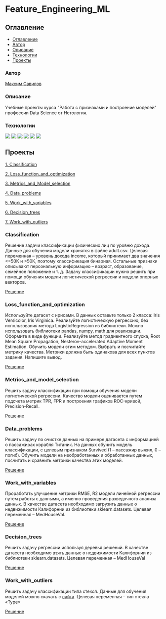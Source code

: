 # Feature_Engineering_ML

## Оглавление

- [Оглавление](#оглавление)
- [Автор](#авторы)
- [Описание](#описание)
- [Технологии](#технологии)
- [Проекты](#проекты)

### Автор

[Максим Савилов](https://github.com/msavilov/)

### Описание

Учебные проекты курса "Работа с признаками и построение моделей" профессии Data Science от Нетология.

### Технологии

![](https://img.shields.io/badge/-Python--3.11-blue)
![](https://img.shields.io/badge/-Scikit--Learn-blue)
![](https://img.shields.io/badge/pandas-blue)
![](https://img.shields.io/badge/numpy-blue)
![](https://img.shields.io/badge/matplotlib-blue)
![](https://img.shields.io/badge/seaborn-blue)

## Проекты

  [1. Classification](#сlassification)
  
  [2. Loss_function_and_optimization](#loss_function_and_optimization)
  
  [3. Metrics_and_Model_selection](#metrics_and_model_selection)
  
  [4. Data_problems](#data_problems)
  
  [5. Work_with_variables](#work_with_variables)
  
  [6. Decision_trees](#decision_trees)
  
  [7. Work_with_outliers](#work_with_outliers)
  
### Classification
  Решение задачи классификации физических лиц по уровню дохода. Данные для обучения модели хранятся в файле adult.csv.
Целевая переменная – уровень дохода income, который принимает два значения <=50K и >50K, поэтому классификация бинарная. Остальные признаки описывают персональную информацию – возраст, образование, семейное положение и т. д.
Задачу классификации нужно решить при помощи обучения модели логистической регрессии и модели опорных векторов.

  [Решение](https://github.com/msavilov/Feature_Engineering_ML/blob/main/1_Classification/classification.ipynb)
 
### Loss_function_and_optimization
  Используйте датасет с ирисами. В данных оставьте только 2 класса: Iris Versicolor, Iris Virginica. Реализуйте логистическую регрессию, без использования метода LogisticRegression из библиотеки. Можно использовать библиотеки pandas, numpy, math для реализации. Оформите в виде функции. 
Реализуйте метод градиентного спуска, Root Mean Square Propagation, Nesterov–accelerated Adaptive Moment Estimation. Обучить модели этим методом. Выбрать и посчитайте метрику качества. Метрики должна быть одинакова для всех пунктов задания. Напишите вывод.

  [Решение](https://github.com/msavilov/Feature_Engineering_ML/blob/main/2_Loss_function_and_optimization/loss_function_and_optimization.ipynb)
    
### Metrics_and_model_selection
  Решить задачу классификации при помощи обучения модели логистической регрессии. Качество модели оценивается путем подсчета метрик TPR, FPR и построения графиков ROC-кривой, Precision-Recall.
  
  [Решение](https://github.com/msavilov/Feature_Engineering_ML/blob/main/3_Metrics_and_Model_selection/metrics_and_model_selection.ipynb)

### Data_problems
  Решить задачу по очистке данных на примере датасета с информацией о пассажирах корабля Титаник. На данных обучить модель классификации, с целевым признаком Survived (1 – пассажир выжил, 0 – погиб). Обучить модели на необработанных и обработанных данных, посчитать и сравнить метрики качества этих моделей.
  
  [Решение](https://github.com/msavilov/Feature_Engineering_ML/blob/main/4_Data_problems/data_problems.ipynb)
 
### Work_with_variables

  Проработать улучшение метрики RMSE, R2 модели линейной регрессии путем работы с данными, а именно проведения разведочного анализа данных. В качестве датасета необходимо загрузить данные о недвижимости Калифорнии из библиотеки sklearn.datasets. Целевая переменная – MedHouseVal.
  
  [Решение](https://github.com/msavilov/Feature_Engineering_ML/blob/main/5_Work_with_variables/work_with_variables.ipynb)
  
### Decision_trees

  Решить задачу регрессии используя деревья решений. В качестве датасета необходимо взять данные о недвижимости Калифорнии из библиотеки sklearn.datasets. Целевая переменная – MedHouseVal
  
  [Решение](https://github.com/msavilov/Feature_Engineering_ML/blob/main/6_Decision_trees/decision_trees.ipynb)
  
### Work_with_outliers
  
  Решить задачу классификации типа стекол. Данные для обучения моделей можно скачать с [сайта](https://www.kaggle.com/datasets/uciml/glass). Целевая переменная – тип стекла «Type»
  
  [Решение](https://github.com/msavilov/Feature_Engineering_ML/blob/main/7_Work_with_outliers/work_with_outliers.ipynb)
